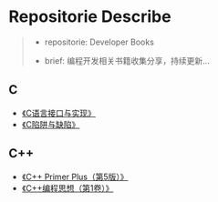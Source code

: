 # Repositorie Describe

>- repositorie:  Developer Books
>
>- brief: 编程开发相关书籍收集分享，持续更新...
>



## C

- [《C语言接口与实现》](./C/C语言接口与实现.pdf)
- [《C陷阱与缺陷》](./C/C陷阱与缺陷.pdf)


## C++

- [《C++ Primer Plus（第5版）》](./Cpp/C++%20Primer%20Plus（第5版）.pdf)
- [《C++编程思想（第1卷）》](./Cpp/C++编程思想（第1卷）.pdf)
